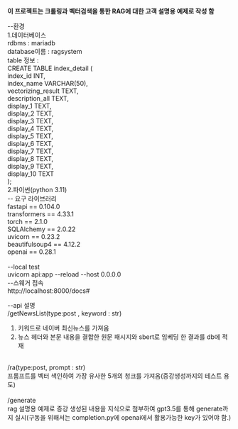 **이 프로젝트는 크롤링과 벡터검색을 통한 RAG에 대한 고객 설명용 예제로 작성 함**<br>

--환경<br>
1.데이터베이스<br>
  rdbms : mariadb<br>
  database이름 : ragsystem<br>
  table 정보 :<br>
      CREATE TABLE index_detail (<br>
          index_id INT,<br>
          index_name VARCHAR(50),<br>
          vectorizing_result TEXT,<br>
          description_all TEXT,<br>
          display_1 TEXT,<br>
          display_2 TEXT,<br>
          display_3 TEXT,<br>
          display_4 TEXT,<br>
          display_5 TEXT,<br>
          display_6 TEXT,<br>
          display_7 TEXT,<br>
          display_8 TEXT,<br>
          display_9 TEXT,<br>
          display_10 TEXT<br>
      );<br>
2.파이썬(python 3.11)<br>
  -- 요구 라이브러리<br>
  fastapi == 0.104.0<br>
  transformers == 4.33.1<br>
  torch == 2.1.0<br>
  SQLAlchemy == 2.0.22<br>
  uvicorn == 0.23.2<br>
  beautifulsoup4 == 4.12.2<br>
  openai == 0.28.1<br>
  <br>
--local test<br>
uvicorn api:app --reload --host 0.0.0.0<br>
--스웨거 접속<br>
http://localhost:8000/docs#<br>

--api 설명<br>
/getNewsList(type:post , keyword : str)<br>
  1. 키워드로 네이버 최신뉴스를 가져옴<br>
  2. 뉴스 헤더와 본문 내용을 결합한 원문 패시지와 sbert로 임베딩 한 결과를 db에 적재<br>
<br>
/ra(type:post, prompt : str)<br>
  프롬프트를 벡터 색인하여 가장 유사한 5개의 청크를 가져옴(증강생성까지의 테스트 용도)<br>
<br>
/generate<br>
  rag 설명용 예제로 증강 생성된 내용을 지식으로 첨부하여 gpt3.5를 통해 generate까지 실시(구동을 위해서는 completion.py에 openai에서 활용가능한 key가 있어야 함.)<br>
